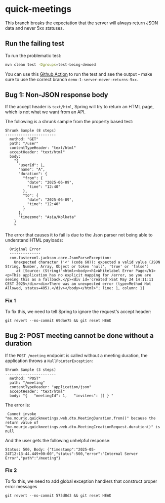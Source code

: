 # quick-meetings

This branch breaks the expectation that the server will always return JSON data and never 5xx statuses.

## Run the failing test

To run the problematic test:

```bash
mvn clean test -Dgroups=test-being-demoed
```

You can use this [Github Action](https://github.com/mourjo/quick-meetings/actions/workflows/test-being-demoed.yml) 
to run the test and see the output - make sure to use the correct branch `demo-1-server-never-returns-5xx`.

## Bug 1: Non-JSON response body

If the accept header is `text/html`, Spring will try to return an HTML page, which is not what we
want from an API.

The following is a shrunk sample from the property based test:

```
Shrunk Sample (8 steps)
-----------------------
  method: "GET"
  path: "/user"
  contentTypeHeader: "text/html"
  acceptHeader: "text/html"
  body:
    "{
      "userId": 1,
      "name": "A",
      "duration": {
        "from": {
          "date": "2025-06-09",
          "time": "12:40"
        },
        "to": {
          "date": "2025-06-09",
          "time": "12:40"
        }
      },
      "timezone": "Asia/Kolkata"
    }
    "
```

The error that causes it to fail is due to the Json parser not being able to understand HTML payloads:

```
  Original Error
  --------------
  com.fasterxml.jackson.core.JsonParseException:
    Unexpected character ('<' (code 60)): expected a valid value (JSON String, Number, Array, Object or token 'null', 'true' or 'false')
     at [Source: (String)"<html><body><h1>Whitelabel Error Page</h1><p>This application has no explicit mapping for /error, so you are seeing this as a fallback.</p><div id='created'>Sat May 24 14:11:11 CEST 2025</div><div>There was an unexpected error (type=Method Not Allowed, status=405).</div></body></html>"; line: 1, column: 1]
```

### Fix 1

To fix this, we need to tell Spring to ignore the request's accept header:

```
git revert --no-commit 69dae75 && git reset HEAD
```

## Bug 2: POST meeting cannot be done without a duration

If the `POST /meeting` endpoint is called without a meeting duration, the application throws a `NullPointerException`:

```
Shrunk Sample (3 steps)
-----------------------
  method: "POST"
  path: "/meeting"
  contentTypeHeader: "application/json"
  acceptHeader: "text/html"
  body: "{   "meetingId": 1,   "invitees": [] } "
```

The error is:

```
 Cannot invoke "me.mourjo.quickmeetings.web.dto.MeetingDuration.from()" because the return value of "me.mourjo.quickmeetings.web.dto.MeetingCreationRequest.duration()" is null
```

And the user gets the following unhelpful response:

```
Status: 500, Body: {"timestamp":"2025-05-24T12:13:44.449+00:00","status":500,"error":"Internal Server Error","path":"/meeting"}
```

### Fix 2

To fix this, we need to add global exception handlers that construct proper error messages

```
git revert --no-commit 575d8d3 && git reset HEAD
```
